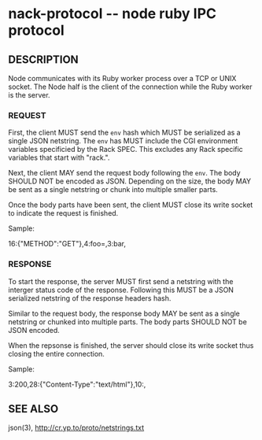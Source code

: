 nack-protocol -- node ruby IPC protocol
=======================================

## DESCRIPTION

Node communicates with its Ruby worker process over a TCP or UNIX socket. The Node half is the client of the connection while the Ruby worker is the server.

### REQUEST

First, the client MUST send the `env` hash which MUST be serialized as a single JSON netstring. The `env` has MUST include the CGI environment variables specificied by the Rack SPEC. This excludes any Rack specific variables that start with "rack.".

Next, the client MAY send the request body following the `env`. The body SHOULD NOT be encoded as JSON. Depending on the size, the body MAY be sent as a single netstring or chunk into multiple smaller parts.

Once the body parts have been sent, the client MUST close its write socket to indicate the request is finished.

Sample:

  16:{"METHOD":"GET"},4:foo=,3:bar,

### RESPONSE

To start the response, the server MUST first send a netstring with the interger status code of the response. Following this MUST be a JSON serialized netstring of the response headers hash.

Similar to the request body, the response body MAY be sent as a single netstring or chunked into multiple parts. The body parts SHOULD NOT be JSON encoded.

When the repsonse is finished, the server should close its write socket thus closing the entire connection.

Sample:

  3:200,28:{"Content-Type":"text/html"},10:<!DOCTYPE ,5:html>,

## SEE ALSO

json(3), http://cr.yp.to/proto/netstrings.txt
